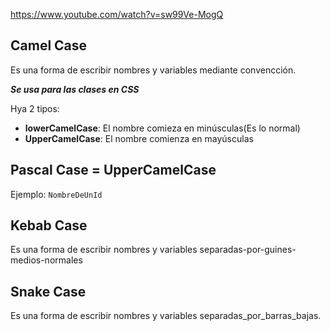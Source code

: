 https://www.youtube.com/watch?v=sw99Ve-MogQ 


## Camel Case
Es una forma de escribir nombres y variables mediante convencción.

***Se usa para las clases en CSS***

Hya 2 tipos:

- **lowerCamelCase**: El nombre comieza en minúsculas(Es lo normal)
- **UpperCamelCase**: El nombre comienza en mayúsculas

## Pascal Case = UpperCamelCase

Ejemplo: `NombreDeUnId`

## Kebab Case

Es una forma de escribir nombres y variables separadas-por-guines-medios-normales

## Snake Case

Es una forma de escribir nombres y variables separadas_por_barras_bajas.
